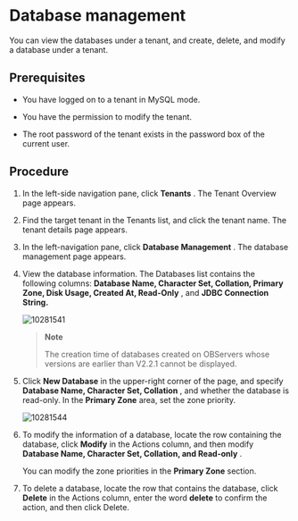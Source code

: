 Database management 
========================================

You can view the databases under a tenant, and create, delete, and modify a database under a tenant. 

**Prerequisites** 
--------------------------------------

* You have logged on to a tenant in MySQL mode.

  

* You have the permission to modify the tenant.

  

* The root password of the tenant exists in the password box of the current user.

  




**Procedure** 
----------------------------------

1. In the left-side navigation pane, click **Tenants** . The Tenant Overview page appears.

   

2. Find the target tenant in the Tenants list, and click the tenant name. The tenant details page appears.

   

3. In the left-navigation pane, click **Database Management** . The database management page appears.

   

4. View the database information. The Databases list contains the following columns: **Database Name, Character Set, Collation, Primary Zone, Disk Usage, Created At, Read-Only** , and **JDBC Connection String.** 

   ![10281541](https://help-static-aliyun-doc.aliyuncs.com/assets/img/en-US/8425306461/p345396.png)
   
   > **Note**
   >
   > The creation time of databases created on OBServers whose versions are earlier than V2.2.1 cannot be displayed.
   




<!-- -->

5. Click **New Database** in the upper-right corner of the page, and specify **Database Name, Character Set, Collation** , and whether the database is read-only. In the **Primary Zone** area, set the zone priority. 

   ![10281544](https://help-static-aliyun-doc.aliyuncs.com/assets/img/en-US/8425306461/p345400.png)
   

6. To modify the information of a database, locate the row containing the database, click **Modify** in the Actions column, and then modify **Database Name, Character Set, Collation, and Read-only** . 

   You can modify the zone priorities in the **Primary Zone** section.
   

7. To delete a database, locate the row that contains the database, click **Delete** in the Actions column, enter the word **delete** to confirm the action, and then click Delete.

   




